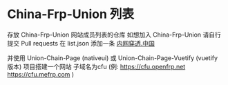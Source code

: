 # China-Frp-Union 列表
存放 China-Frp-Union 网站成员列表的仓库
如想加入 China-Frp-Union 请自行提交 Pull requests 在 list.json 添加一条
[内网穿透.中国](https://xn--v6qw21h0gd43u.xn--fiqs8s/)

并使用 Union-Chain-Page (nativeui) 或 Union-Chain-Page-Vuetify (vuetify 版本) 项目搭建一个网站 子域名为cfu (例:  https://cfu.openfrp.net  https://cfu.mefrp.com )
